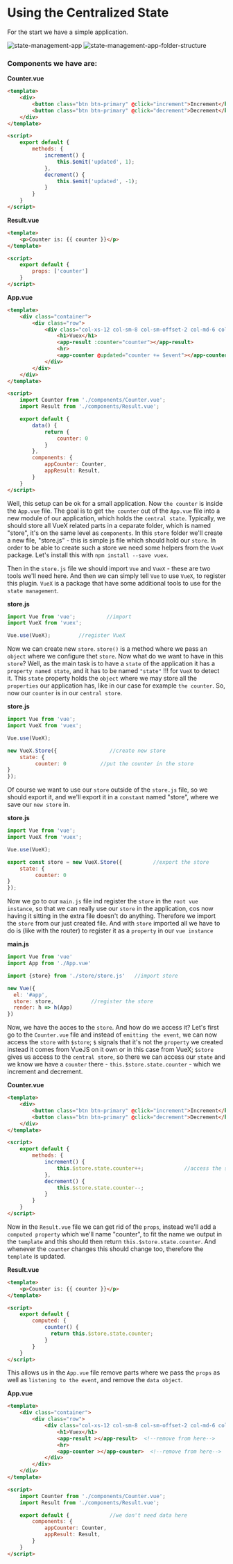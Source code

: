 # Using the Centralized State

For the start we have a simple application. 

![state-management-app](../state-management-app.png)
![state-management-app-folder-structure](../state-management-app-folder-structure.png)

### Components we have are: 

**Counter.vue**
```html
<template>
    <div>
        <button class="btn btn-primary" @click="increment">Increment</button>
        <button class="btn btn-primary" @click="decrement">Decrement</button>
    </div>
</template>

<script>
    export default {
        methods: {
            increment() {
                this.$emit('updated', 1);
            },
            decrement() {
                this.$emit('updated', -1);
            }
        }
    }
</script>
```

**Result.vue**

```html
<template>
    <p>Counter is: {{ counter }}</p>
</template>

<script>
    export default {
        props: ['counter']
    }
</script>
```

**App.vue**
```html
<template>
    <div class="container">
        <div class="row">
            <div class="col-xs-12 col-sm-8 col-sm-offset-2 col-md-6 col-md-offset-3">
                <h1>Vuex</h1>
                <app-result :counter="counter"></app-result>
                <hr>
                <app-counter @updated="counter += $event"></app-counter>
            </div>
        </div>
    </div>
</template>

<script>
    import Counter from './components/Counter.vue';
    import Result from './components/Result.vue';

    export default {
        data() {
            return {
                counter: 0
            }
        },
        components: {
            appCounter: Counter,
            appResult: Result,
        }
    }
</script>
```
Well, this setup can be ok for a small application. Now `the counter` is inside the `App.vue` file. The goal is to get `the counter` out of the `App.vue` file into a new module of our application, which holds the `central state`. Typically, we should store all VueX related parts in a ceparate folder, which is named "store", it's on the same level as `components`. In this `store` folder we'll create a new file, "store.js" - this is simple js file which should hold our `store`. In order to be able to create such a store we need some helpers from the `VueX` package. Let's install this with `npm install --save vuex`.

Then in the `store.js` file we should import `Vue` and `VueX` - these are two tools we'll need here. And then we can simply tell `Vue` to use `VueX`, to register this plugin. `VueX` is a package that have some additional tools to use for the `state management`. 

**store.js**

```js
import Vue from 'vue';          //import 
import VueX from 'vuex';

Vue.use(VueX);         //register VueX
```

Now we can create new `store`. `store()` is a method where we pass an `object` where we configure thet `store`. Now what do we want to have in this `store`? Well, as the main task is to have a `state` of the application it has a `property named state`, and it has to be named `"state"` !!! for `VueX` to detect it. This `state` property holds the `object` where we may store all the `properties` our application has, like in our case for example `the counter`.  So, now our `counter` is in our `central store`. 

**store.js**

```js
import Vue from 'vue';          
import VueX from 'vuex';

Vue.use(VueX);  

new VueX.Store({                 //create new store
    state: {
         counter: 0           //put the counter in the store 
}
});            
```

Of course we want to use our `store` outside of the `store.js` file, so we should export it, and we'll export it in a `constant` named "store", where we save our `new store` in.  

**store.js**

```js
import Vue from 'vue';          
import VueX from 'vuex';

Vue.use(VueX);  

export const store = new VueX.Store({          //export the store       
    state: {
         counter: 0           
}
});            
```

Now we go to our `main.js` file ind register the `store` in the `root vue instance`, so that we can really use our `store` in the application, cos now having it sitting in the extra file doesn't do anything. Therefore we import the `store` from our just created file. And with `store` imported all we have to do is (like with the router) to register it as a `property` in our `vue instance` 

**main.js**

```js
import Vue from 'vue'
import App from './App.vue'

import {store} from './store/store.js'   //import store 

new Vue({
  el: '#app',
  store: store,            //register the store 
  render: h => h(App)
})
```

Now, we have the acces to the `store`. And how do we access it? Let's first go to the `Counter.vue` file and instead of `emitting the event`, we can now access the `store` with `$store`; `$` signals that it's not the `property` we created instead it comes from VueJS on it own or in this case from VueX; `$store` gives us access to the `central store`, so there we can access our `state` and we know we have a `counter` there - `this.$store.state.counter` - which we increment and decrement. 

**Counter.vue**
```html
<template>
    <div>
        <button class="btn btn-primary" @click="increment">Increment</button>
        <button class="btn btn-primary" @click="decrement">Decrement</button>
    </div>
</template>

<script>
    export default {
        methods: {
            increment() {
                this.$store.state.counter++;             //access the store here 
            },
            decrement() {
                this.$store.state.counter--; 
            }
        }
    }
</script>
```
Now in the `Result.vue` file we can get rid of the `props`, instead we'll add a `computed property` which we'll name "counter", to fit the name we output in the `template` and this should then return `this.$store.state.counter`. And whenever the `counter` changes this should change too, therefore the `template` is updated. 

**Result.vue**

```html
<template>
    <p>Counter is: {{ counter }}</p>
</template>

<script>
    export default {
        computed: {
            counter() {
              return this.$store.state.counter; 
            }
        }
    }
</script>
```
This allows us in the `App.vue` file remove parts where we pass the `props` as well as `listening to the event`, and remove the `data object`. 

**App.vue**
```html
<template>
    <div class="container">
        <div class="row">
            <div class="col-xs-12 col-sm-8 col-sm-offset-2 col-md-6 col-md-offset-3">
                <h1>Vuex</h1>
                <app-result ></app-result>  <!--remove from here-->
                <hr>
                <app-counter ></app-counter>  <!--remove from here-->
            </div>
        </div>
    </div>
</template>

<script>
    import Counter from './components/Counter.vue';
    import Result from './components/Result.vue';

    export default {             //we don't need data here 
        components: {
            appCounter: Counter,
            appResult: Result,
        }
    }
</script>
```